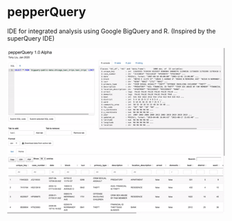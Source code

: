 # pepperQuery
IDE for integrated analysis using Google BigQuery and R. (Inspired by the superQuery IDE)

![demo](https://github.com/33Vito/pepperQuery/blob/master/pepperQuery%20demo.gif)
